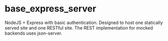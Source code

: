 # base_express_server
NodeJS + Express with basic authentication. Designed to host one statically served site and one RESTful site. The REST implementation for mocked backends uses json-server. 
